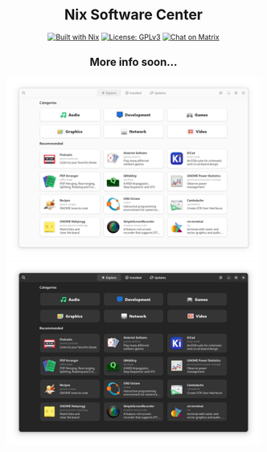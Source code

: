 <div align="center">

Nix Software Center
===

[![Built with Nix][builtwithnix badge]][builtwithnix]
[![License: GPLv3][GPLv3 badge]][GPLv3]
[![Chat on Matrix][matrix badge]][matrix]

## More info soon...

<img src="data/screenshots/frontpage-light.png#gh-light-mode-only"/>
<img src="data/screenshots/frontpage-dark.png#gh-dark-mode-only"/> 

</div>


[builtwithnix badge]: https://img.shields.io/badge/Built%20With-Nix-41439A?style=for-the-badge&logo=nixos&logoColor=white
[builtwithnix]: https://builtwithnix.org/
[GPLv3 badge]: https://img.shields.io/badge/License-GPLv3-blue.svg?style=for-the-badge
[GPLv3]: https://opensource.org/licenses/GPL-3.0
[matrix badge]: https://img.shields.io/badge/matrix-join%20chat-0cbc8c?style=for-the-badge&logo=matrix&logoColor=white
[matrix]: https://matrix.to/#/#nixos-gui:matrix.org